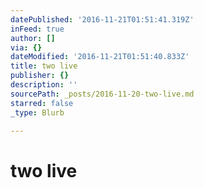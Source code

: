 ```yaml
---
datePublished: '2016-11-21T01:51:41.319Z'
inFeed: true
author: []
via: {}
dateModified: '2016-11-21T01:51:40.833Z'
title: two live
publisher: {}
description: ''
sourcePath: _posts/2016-11-20-two-live.md
starred: false
_type: Blurb

---
```

# two live